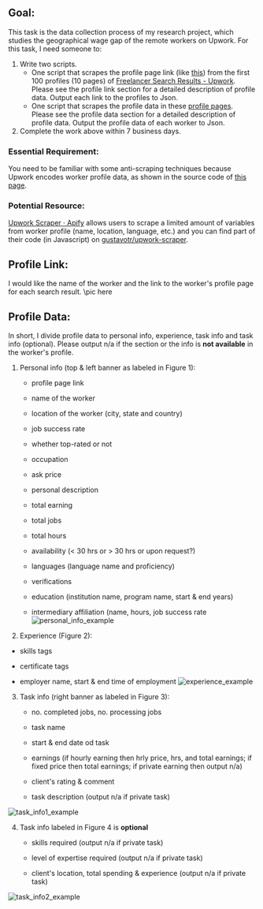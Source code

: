 ## Goal:

This task is the data collection process of my research project, which studies the geographical wage gap of the remote workers on Upwork. For this task, I need someone to:

1. Write two scripts.
	- One script that scrapes the profile page link (like [this](https://www.upwork.com/freelancers/~01ca3ec01c6f84d3df)) from the first 100 profiles (10 pages) of [Freelancer Search Results - Upwork](https://www.upwork.com/ab/profiles/search/?category_uid=531770282584862721&occupation_uid=1017484851352698921&user_pref=1). Please see the profile link section for a detailed description of profile data. Output each link to the profiles to Json. 
	- One script that scrapes the profile data in these [profile pages](https://www.upwork.com/freelancers/~01ca3ec01c6f84d3df). Please see the profile data section for a detailed description of profile data. Output the profile data of each worker to Json. 
2. Complete the work above within 7 business days. 

### Essential Requirement:

You need to be familiar with some anti-scraping techniques because Upwork encodes worker profile data, as shown in the source code of [this page](https://www.upwork.com/freelancers/~01ca3ec01c6f84d3df). 

### Potential Resource: 

[Upwork Scraper · Apify](https://apify.com/trudax/upwork-scraper) allows users to scrape a limited amount of variables from worker profile (name, location, language, etc.) and you can find part of their code (in Javascript) on [gustavotr/upwork-scraper](https://github.com/gustavotr/upwork-scraper). 

## Profile Link:
I would like the name of the worker and the link to the worker's profile page for each search result.
\pic here

## Profile Data:

In short, I divide profile data to personal info, experience, task info and task info (optional). Please output n/a if the section or the info is **not available** in the worker's profile. 

1. Personal info (top & left banner as labeled in Figure 1):
	- profile page link

	- name of the worker
	
	- location of the worker (city, state and country)
	
	- job success rate
	
	- whether top-rated or not
	
	- occupation
	
	- ask price
	
	- personal description
	
	- total earning
	
	- total jobs
	
	- total hours
	
	- availability (< 30 hrs or > 30 hrs or upon request?)
	
	- languages (language name and proficiency)
	
	- verifications
	
	- education (institution name, program name, start & end years)
	
	- intermediary affiliation (name, hours, job success rate
	![personal_info_example](https://github.com/ruizuo11/geoWageGap/blob/main/personal_info_example.png?raw=true)

2. Experience (Figure 2):

  - skills tags 

  - certificate tags

  - employer name, start & end time of employment
![experience_example](https://github.com/ruizuo11/geoWageGap/blob/main/experience_example.png?raw=true) 

3. Task info (right banner as labeled in Figure 3):
	- no. completed jobs, no. processing jobs
	
	- task name
	
	- start & end date od task
	
	- earnings (if hourly earning then hrly price, hrs, and total earnings; if fixed price then total earnings; if private earning then output n/a)
	
	- client's rating &  comment
	
	- task description (output n/a if private task)
	

![task_info1_example](https://github.com/ruizuo11/geoWageGap/blob/main/task_info1_example.png?raw=true)
	
4. Task info labeled in Figure 4 is **optional**
	
	- skills required (output n/a if private task)
	
	- level of expertise required (output n/a if private task)
	
	- client's location, total spending & experience (output n/a if private task)
	

![task_info2_example](https://github.com/ruizuo11/geoWageGap/blob/main/task_info2_example.png?raw=true)
	



